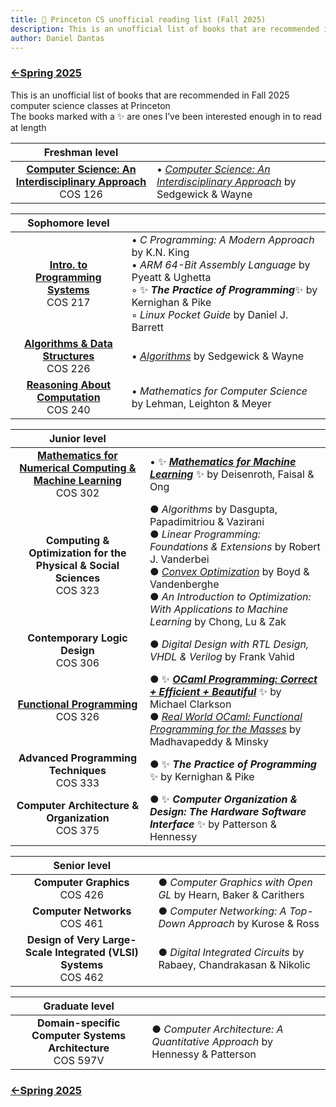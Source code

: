 ```yaml
---
title: 🐯 Princeton CS unofficial reading list (Fall 2025)
description: This is an unofficial list of books that are recommended in Spring 2025 computer science classes at Princeton
author: Daniel Dantas
---
```


### [←Spring 2025](https://dantasfiles.com/2025/01/27/princeton-cs-sp25.html)

This is an unofficial list of books that are recommended in Fall 2025 computer science classes at Princeton\
The books marked with a ✨ are ones I’ve been interested enough in to read at length

| Freshman level | |
| :---: | --- |
| **[Computer Science: An Interdisciplinary Approach](https://www.cs.princeton.edu/courses/archive/fall25/cos126/)** <br> COS 126 | • *[Computer Science: An Interdisciplinary Approach](https://introcs.cs.princeton.edu/java/home/)* by Sedgewick & Wayne | 

| Sophomore level | | 
| :---: | --- |
| **[Intro. to Programming Systems](https://www.cs.princeton.edu/courses/archive/fall25/cos217/info.php)** <br> COS 217 | • _C Programming: A Modern Approach_ by K.N. King <br> • _ARM 64-Bit Assembly Language_ by Pyeatt & Ughetta <br> ◦  ✨ ***The Practice of Programming***✨ by Kernighan & Pike <br> ◦ _Linux Pocket Guide_ by Daniel J. Barrett | 
| **[Algorithms & Data Structures](https://www.cs.princeton.edu/courses/archive/fall25/cos226/)** <br> COS 226 | • _[Algorithms](https://algs4.cs.princeton.edu/home/)_ by Sedgewick & Wayne |
| **[Reasoning About Computation](https://www.cs.princeton.edu/courses/archive/fall25/cos240/)** <br> COS 240 | • _Mathematics for Computer Science_ by Lehman, Leighton & Meyer |

| Junior level | |
| :---: | --- |
| **[Mathematics for Numerical Computing & Machine Learning](https://cos302.notion.site/f25)** <br> COS 302 | • ✨ ***[Mathematics for Machine Learning](https://mml-book.github.io/)*** ✨ by Deisenroth, Faisal & Ong | 
| **Computing & Optimization for the Physical & Social Sciences** <br> COS 323 | ● _Algorithms_ by Dasgupta, Papadimitriou & Vazirani <br> ● _Linear Programming: Foundations & Extensions_ by Robert J. Vanderbei <br> ● _[Convex Optimization](https://web.stanford.edu/~boyd/cvxbook/)_ by Boyd & Vandenberghe <br> ● _An Introduction to Optimization: With Applications to Machine Learning_ by Chong, Lu & Zak <br>|
| **Contemporary Logic Design** <br> COS 306 | ● _Digital Design with RTL Design, VHDL & Verilog_ by Frank Vahid |
| [**Functional Programming**](https://www.cs.princeton.edu/courses/archive/fall25/cos326/) <br> COS 326 | ● ✨ ***[OCaml Programming: Correct + Efficient + Beautiful](https://cs3110.github.io/textbook/cover.html)*** ✨ by Michael Clarkson <br> ● _[Real World OCaml: Functional Programming for the Masses](https://dev.realworldocaml.org/)_ by Madhavapeddy & Minsky |
| **Advanced Programming Techniques** <br> COS 333 | ● ✨ ***The Practice of Programming*** ✨ by Kernighan & Pike |
| **Computer Architecture & Organization**<br> COS 375 | ● ✨ ***Computer Organization & Design: The Hardware Software Interface*** ✨ by Patterson & Hennessy |

| Senior level | |
| :---: | --- | 
| **Computer Graphics** <br> COS 426 | ● _Computer Graphics with Open GL_ by Hearn, Baker & Carithers |
| **Computer Networks** <br> COS 461 | ● _Computer Networking: A Top-Down Approach_ by Kurose & Ross | 
| **Design of Very Large-Scale Integrated (VLSI) Systems** <br> COS 462 | ● _Digital Integrated Circuits_ by Rabaey, Chandrakasan & Nikolic |

| Graduate level | |
| :---: | --- |
| **Domain-specific Computer Systems Architecture** <br> COS 597V | ●  _Computer Architecture: A Quantitative Approach_ by Hennessy & Patterson |

### [←Spring 2025](https://dantasfiles.com/2025/01/27/princeton-cs-sp25.html)

